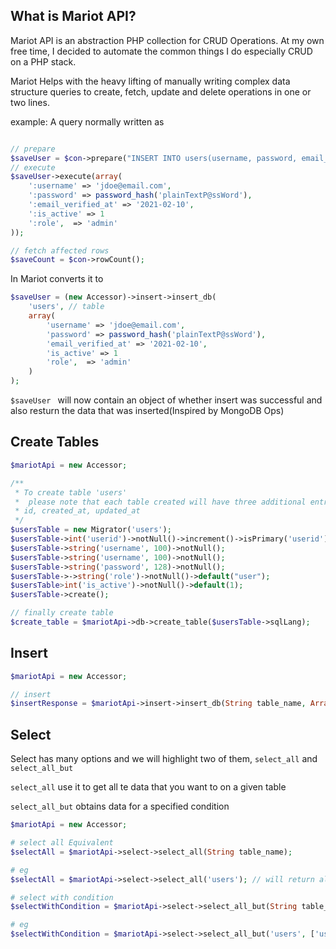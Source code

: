 ## What is Mariot API?

Mariot API is an abstraction PHP collection for CRUD Operations. At my own free time, I decided to automate the common things I do especially CRUD on a PHP stack.

Mariot Helps with the heavy lifting of manually writing complex data structure queries to
create, fetch, update and delete operations in one or two lines.

example:
A query normally written as

```php

// prepare
$saveUser = $con->prepare("INSERT INTO users(username, password, email_verified_at, is_active, role) VALUES(:username, :password, :email_verified_at, :is_active, :role)");
// execute
$saveUser->execute(array(
    ':username' => 'jdoe@email.com',
    ':password' => password_hash('plainTextP@ssWord'),
    ':email_verified_at' => '2021-02-10',
    ':is_active' => 1
    ':role',  => 'admin'
));

// fetch affected rows
$saveCount = $con->rowCount();
```

In Mariot converts it to

```php
$saveUser = (new Accessor)->insert->insert_db(
    'users', // table
    array(
        'username' => 'jdoe@email.com',
        'password' => password_hash('plainTextP@ssWord'),
        'email_verified_at' => '2021-02-10',
        'is_active' => 1
        'role',  => 'admin'
    )
);

```

```$saveUser ``` will now contain an object of whether insert was successful and also resturn the data that was inserted(Inspired by MongoDB Ops)

## Create Tables
```php
$mariotApi = new Accessor;

/**
 * To create table 'users'
 *  please note that each table created will have three additional entries/columns i.e
 * id, created_at, updated_at
 */
$usersTable = new Migrator('users');
$usersTable->int('userid')->notNull()->increment()->isPrimary('userid');
$usersTable->string('username', 100)->notNull();
$usersTable->string('username', 100)->notNull();
$usersTable->string('password', 128)->notNull();
$usersTable->->string('role')->notNull()->default("user");
$usersTable>int('is_active')->notNull()->default(1);
$usersTable->create();

// finally create table
$create_table = $mariotApi->db->create_table($usersTable->sqlLang);

```


## Insert
```php
$mariotApi = new Accessor;

// insert
$insertResponse = $mariotApi->insert->insert_db(String table_name, Array data_array);
```

## Select
Select has many options and we will highlight two of them, ```select_all``` and ```select_all_but```

```select_all``` use it to get all te data that you want to on a given table

```select_all_but``` obtains data for a specified condition

```php
$mariotApi = new Accessor;

# select all Equivalent
$selectAll = $mariotApi->select->select_all(String table_name);

# eg
$selectAll = $mariotApi->select->select_all('users'); // will return all users

# select with condition
$selectWithCondition = $mariotApi->select->select_all_but(String table_name, Array associative_array_of_your_condition, String sqlCondition);

# eg
$selectWithCondition = $mariotApi->select->select_all_but('users', ['username' => 'jdoe@email.com'], 'WHERE username = :username'); // will return all users with username jdoe@email.com


